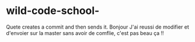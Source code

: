# wild-code-school-
Quete creates a commit and then sends it.
Bonjour
J'ai reussi de modifier et d'envoier sur la master sans avoir de comflie, c'est pas beau ça !!
